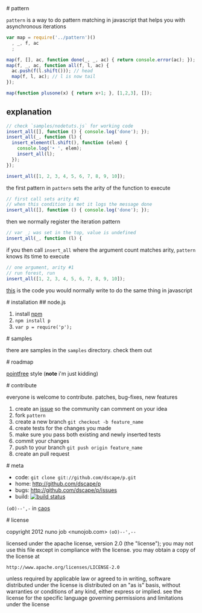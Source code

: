 <a name="pattern"/>
# pattern

`pattern` is a way to do pattern matching in javascript that helps you with asynchronous iterations 

``` js
var map = require('../pattern')()
  , _, f, ac
  ;

map(f, [], ac, function done(_, _, ac) { return console.error(ac); });
map(f, _, ac, function all(f, l, ac) {
  ac.push(f(l.shift())); // head
  map(f, l, ac); // l is now tail
});

map(function plusone(x) { return x+1; }, [1,2,3], []);
```

## explanation

``` js
// check `samples/nodetuts.js` for working code
insert_all([], function () { console.log('done'); });
insert_all(_, function (l) {
  insert_element(l.shift(), function (elem) {
    console.log('‣ ', elem);
    insert_all(l);
  });
});

insert_all([1, 2, 3, 4, 5, 6, 7, 8, 9, 10]);
```

the first pattern in `pattern` sets the arity of the function to execute

``` js
// first call sets arity #1
// when this condition is met it logs the message done
insert_all([], function () { console.log('done'); });
```

then we normally register the iteration pattern

``` js
// var _; was set in the top, value is undefined
insert_all(_, function (l) {
```

if you then call `insert_all` where the argument count matches arity, `pattern` knows its time to execute

``` js
// one argument, arity #1
// run forest, run
insert_all([1, 2, 3, 4, 5, 6, 7, 8, 9, 10]);
```

[this] is the code you would normally write to do the same thing in javascript

<a name="installation"/>
# installation

<a name="node"/>
## node.js

1. install [npm]
2. `npm install p`
3. `var p = require('p');`

<a name="samples"/>
# samples

there are samples in the `samples` directory. check them out

<a name="roadmap"/>
# roadmap

[pointfree] style (**note** i'm just kidding)

<a name="contribute"/>
# contribute

everyone is welcome to contribute. patches, bug-fixes, new features

1. create an [issue][issues] so the community can comment on your idea
2. fork `pattern`
3. create a new branch `git checkout -b feature_name`
4. create tests for the changes you made
5. make sure you pass both existing and newly inserted tests
6. commit your changes
7. push to your branch `git push origin feature_name`
8. create an pull request

<a name="meta"/>
# meta

* code: `git clone git://github.com/dscape/p.git`
* home: <http://github.com/dscape/p>
* bugs: <http://github.com/dscape/p/issues>
* build: [![build status](https://secure.travis-ci.org/dscape/p.png)](http://travis-ci.org/dscape/pattern)

`(oO)--',-` in [caos]

<a name="license"/>
# license

copyright 2012 nuno job <nunojob.com> `(oO)--',--`

licensed under the apache license, version 2.0 (the "license");
you may not use this file except in compliance with the license.
you may obtain a copy of the license at

    http://www.apache.org/licenses/LICENSE-2.0

unless required by applicable law or agreed to in writing, software
distributed under the license is distributed on an "as is" basis,
without warranties or conditions of any kind, either express or implied.
see the license for the specific language governing permissions and
limitations under the license

[npm]: http://npmjs.org
[issues]: http://github.com/dscape/p/issues
[caos]: http://caos.di.uminho.pt/
[samples]: https://github.com/dscape/p/tree/master/samples
[this]: https://gist.github.com/00663e475092e55ac66c#file_howitis.js
[pointfree]: http://www.haskell.org/haskellwiki/Pointfree